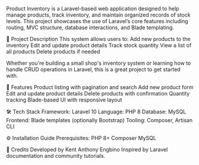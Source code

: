 Product Inventory is a Laravel-based web application designed to help manage products, track inventory, and maintain organized records of stock levels. This project showcases the use of Laravel’s core features including routing, MVC structure, database interactions, and Blade templating.

📝 Project Description
This system allows users to:
Add new products to the inventory
Edit and update product details
Track stock quantity
View a list of all products
Delete products if needed

Whether you're building a small shop's inventory system or learning how to handle CRUD operations in Laravel, this is a great project to get started with.

🚀 Features
Product listing with pagination and search
Add new product form
Edit and update product details
Delete products with confirmation
Quantity tracking
Blade-based UI with responsive layout

🛠 Tech Stack
Framework: Laravel 10
Language: PHP 8
Database: MySQL
Frontend: Blade templates (optionally Bootstrap)
Tooling: Composer, Artisan CLI

⚙️ Installation Guide
Prerequisites:
PHP 8+
Composer
MySQL

🙌 Credits
Developed by Kent Anthony Engbino
Inspired by Laravel documentation and community tutorials.
